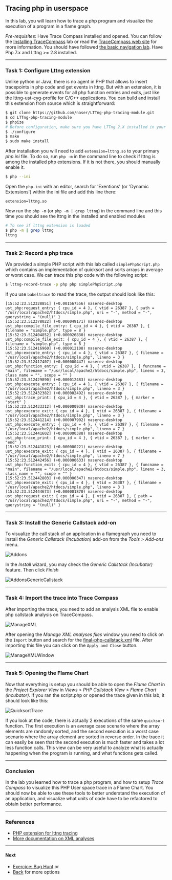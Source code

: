 ## Tracing php in userspace

In this lab, you will learn how to trace a php program and visualize the execution of a program in a flame graph.

*Pre-requisites*: Have Trace Compass installed and opened. You can follow the [Installing TraceCompass](../006-installing-tracecompass/) lab or read the [TraceCompass web site](http://tracecompass.org) for more information. You should have followed [the basic navigation lab](../101-trace-navigation-in-tracecompass/). Have Php 7.x and Lttng >= 2.8 installed.

- - -

### Task 1: Configure Lttng extension

Unlike python or Java, there is no agent in PHP that allows to insert tracepoints in php code and get events in lttng. But with an extension, it is possible to generate events for all php function entries and exits, just like the lttng-ust-cyg-profile for C/C++ applications. You can build and install this extension from source which is straightforward:

```bash
$ git clone https://github.com/naser/LTTng-php-tracing-module.git
$ cd LTTng-php-tracing-module
$ phpize
# Before configuration, make sure you have LTTng 2.X installed in your machine. For installation manual refer to: http://lttng.org/docs/v2.9/#doc-installing-lttng
$ ./configure
$ make
$ sudo make install
```

After installation you will need to add `extension=lttng.so` to your primary *php.ini* file. To do so, run `php -m` in the command line to check if lttng is among the installed php extensions. If it is not there, you should manually enable it.

```bash
$ php --ini
```

Open the `php.ini` with an editor, search for 'Exentions' (or 'Dynamic Extensions') within the ini file and add this line there:
```
extension=lttng.so
```

Now run the `php -m` (or `php -m | grep lttng`) in the command line and this time you should see the lttng in the installed and enabled modules
```bash
# To see if lttng extension is loaded
$ php -m | grep lttng
lttng
```

- - -

### Task 2: Record a php trace

We provided a simple PHP script with this lab called `simplePhpScript.php` which contains an implementation of quicksort and sorts arrays in average or worst case. We can trace this php code with the following script:

```bash
$ lttng-record-trace -p php php simplePhpScript.php
```

If you use `babeltrace` to read the trace, the output should look like this:
```
[15:52:23.512328851] (+0.001567556) naserez-desktop ust_php:request_entry: { cpu_id = 4 }, { vtid = 26387 }, { path = "/usr/local/apache2/htdocs/simple.php", uri = "-", method = "-", querystring = "(null)" }
[15:52:23.512378022] (+0.000049171) naserez-desktop ust_php:compile_file_entry: { cpu_id = 4 }, { vtid = 26387 }, { filename = "simple.php", type = 8 }
[15:52:23.512404852] (+0.000026830) naserez-desktop ust_php:compile_file_exit: { cpu_id = 4 }, { vtid = 26387 }, { filename = "simple.php", type = 8 }
[15:52:23.512416960] (+0.000012108) naserez-desktop ust_php:execute_entry: { cpu_id = 4 }, { vtid = 26387 }, { filename = "/usr/local/apache2/htdocs/simple.php", lineno = 3 }
[15:52:23.512417407] (+0.000000447) naserez-desktop ust_php:function_entry: { cpu_id = 4 }, { vtid = 26387 }, { funcname = "main", filename = "/usr/local/apache2/htdocs/simple.php", lineno = 3, class_name = "", scope = "" }
[15:52:23.512429890] (+0.000012483) naserez-desktop ust_php:execute_entry: { cpu_id = 4 }, { vtid = 26387 }, { filename = "/usr/local/apache2/htdocs/simple.php", lineno = 3 }
[15:52:23.512432382] (+0.000002492) naserez-desktop ust_php:trace_print: { cpu_id = 4 }, { vtid = 26387 }, { marker = "start" }
[15:52:23.512433312] (+0.000000930) naserez-desktop ust_php:execute_exit: { cpu_id = 4 }, { vtid = 26387 }, { filename = "/usr/local/apache2/htdocs/simple.php", lineno = 3 }
[15:52:23.512441214] (+0.000007902) naserez-desktop ust_php:execute_entry: { cpu_id = 4 }, { vtid = 26387 }, { filename = "/usr/local/apache2/htdocs/simple.php", lineno = 7 }
[15:52:23.512441602] (+0.000000388) naserez-desktop ust_php:trace_print: { cpu_id = 4 }, { vtid = 26387 }, { marker = "end" }
[15:52:23.512441823] (+0.000000221) naserez-desktop ust_php:execute_exit: { cpu_id = 4 }, { vtid = 26387 }, { filename = "/usr/local/apache2/htdocs/simple.php", lineno = 7 }
[15:52:23.512442456] (+0.000000633) naserez-desktop ust_php:function_exit: { cpu_id = 4 }, { vtid = 26387 }, { funcname = "main", filename = "/usr/local/apache2/htdocs/simple.php", lineno = 3, class_name = "", scope = "" }
[15:52:23.512442803] (+0.000000347) naserez-desktop ust_php:execute_exit: { cpu_id = 4 }, { vtid = 26387 }, { filename = "/usr/local/apache2/htdocs/simple.php", lineno = 3 }
[15:52:23.512444673] (+0.000001870) naserez-desktop ust_php:request_exit: { cpu_id = 4 }, { vtid = 26387 }, { path = "/usr/local/apache2/htdocs/simple.php", uri = "-", method = "-", querystring = "(null)" }
```

- - -

### Task 3: Install the Generic Callstack add-on

To visualize the call stack of an application in a flamegraph you need to install the *Generic Callstack (Incubation)* add-on from the *Tools > Add-ons* menu.

![Addons](screenshots/addons.png "Addons")

In the *Install* wizard, you may check the *Generic Callstack (Incubator)* feature. Then click *Finish*

![AddonsGenericCallstack](screenshots/genericCallStackAddons.png "Addons GenericCallstack")

- - -

### Task 4: Import the trace into Trace Compass

After importing the trace, you need to add an analysis XML file to enable php callstack analysis on TraceCompass.

![ManageXML](screenshots/manageXML.png "Manage XML")

After opening the *Manage XML analyses files* window you need to click on the `Import` button and search for the [final-php-callstack.xml](final-php-callstack.xml) file. After importing this file you can click on the `Apply and Close` button.

![ManageXMLWindow](screenshots/manageXMLWindow.png "Manage XML Window")

- - -

### Task 5: Opening the Flame Chart

Now that everything is setup you should be able to open the *Flame Chart* in the *Project Explorer View* in *Views > PHP Callstack View > Flame Chart (incubator)*. If you ran the script.php or opened the trace given in this lab, it should look like this:

![QuicksortTrace](screenshots/quicksortTrace.png "Quicksort Trace")

If you look at the code, there is actually 2 executions of the same `quicksort` function. The first execution is an average case scenario where the array elements are randomly sorted, and the second execution is a worst case scenario where the array element are sorted in reverse order.
In the trace it can easily be seen that the second execution is much faster and takes a lot less function calls. This view can be very useful to analyze what is actually happening when the program is running, and what functions gets called.

- - -

### Conclusion

In the lab you learned how to trace a php program, and how to setup *Trace Compass* to visualize this PHP User space trace in a Flame Chart. You should now be able to use these tools to better understand the execution of an application, and visualize what units of code have to be refactored to obtain better performance.

- - -

### References

* [PHP extension for lttng tracing](https://github.com/naser/LTTng-php-tracing-module.git)
* [More documentation on XML analyses](http://archive.eclipse.org/tracecompass/doc/stable/org.eclipse.tracecompass.doc.user/Data-driven-analysis.html#Data_driven_analysis)

- - -

#### Next

* [Exercice: Bug Hunt](../204-bug-hunt)
or
* [Back](../) for more options
